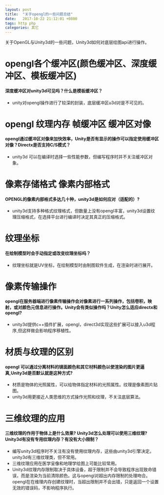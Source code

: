 ```yaml
---
layout: post
title:  "关于opengl的一些问题总结"
date:   2017-10-22 21:12:01 +0800
tags: http php
categories: 其它
---
```


关于OpenGL与Unity3d的一些问题，Unity3d如何对底层绘图api进行操作。

<!--break-->

# opengl各个缓冲区(颜色缓冲区、深度缓冲区、模板缓冲区)

#### 深度缓冲区对unity3d可见吗？什么是模板缓冲区？

- unity对opengl操作进行了较深的封装，底层缓冲区u3d对是不可见的。

# opengl 纹理内存 帧缓冲区 缓冲区对像

#### opengl通过缓冲区对像来加快效率，Unity是否有显示的操作可以指定使用缓冲区对像？Directx是否支持C/S模式？

- unity3d 可以在编译时选择一些性能参数，但编写程序时并不关注缓冲区对象。

# 像素存储格式 像素内部格式

#### OPENGL的像素内部格式多达几十种，unity3d是如何应对（适配的）?

- unity3d支持多种格式纹理格式，但数量上没有opengl丰富，unity3d设置纹理压缩格式，在选择平台进行编译时决定其真正的压缩格式。


# 纹理坐标

#### 在绘制模型时会手动指定或改变纹理坐标吗？

- 纹理坐标就是UV坐标，在绘制模型时由制图软件生成，在渲染时进行展开。

# 像素传输操作

#### opengl在服务器端进行像素传输操作会对像素进行一系列操作，包括卷积，映射，或对颜色元信息进行操作。Unity会有类似操作吗？Unity怎么适应directx和opengl?

- unity3d提供c++插件扩展，opengl，direct3d实现这些扩展可以接入u3d程序,但这样做会影响程序移植性。

# 材质与纹理的区别

#### opengl 可以通过分离材料的镜面颜色和其它材料颜色以使渲染的图片更逼真,Unity3d是否默认就是这种方式?

- 材质是物体的光照属性，可以给物体指定材料的光照属性。纹理是像素图片贴图。
- unity3d用更接近人类思维的方式操作光照和纹理，不关注底层算法。

# 三维纹理的应用

#### 三维纹理的作用于物体上是什么效果? Unity3d怎么处理可以使用三维纹理?Unity3d有没有专用纹理内存？有没有大小限制？

- 编写unity3d程序时不关注有没有使用纹理内存，这些由unity3d引擎决定。unity3d有三维纹理类，但不常用。
- 三维纹理应用在医学呈像和地理学绘图上可能比较常用。
- Unity3d纹理内存限制取决于具体设备，超于限制并不会导致程序出现致命错误，而是渲染为当前清除颜色。这与opengl对超出内存限制的处理吻合。opengl在在维理内存创建纹理时，当超出限制并不会出错，只是返回一个设置无效的错误码，不影响程序执行。

